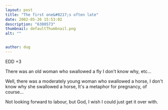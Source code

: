 ```yaml
---
layout: post
title: "The first one&#8217;s often late"
date: 2002-05-26 15:53:02
description: "6300573"
thumbnail: defaultThumbnail.png
alt: ""


author: dug
---
```


<p><span class="caps">EDD </span>+3</p>

<p>There was an old woman who swallowed a fly I don't know why, etc...</p>

<p>Well, there was a moderately young woman who swallowed a horse, I don't know why she swallowed a horse, It's a metaphor for pregnancy, of course...</p>

<p>Not looking forward to labour, but God, I wish I could just get it over with.</p>
